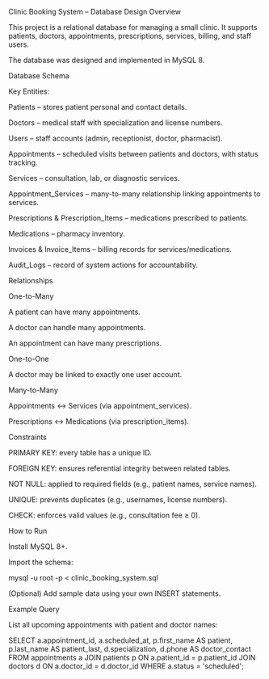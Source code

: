 Clinic Booking System – Database Design
Overview

This project is a relational database for managing a small clinic.
It supports patients, doctors, appointments, prescriptions, services, billing, and staff users.

The database was designed and implemented in MySQL 8.

Database Schema

Key Entities:

Patients – stores patient personal and contact details.

Doctors – medical staff with specialization and license numbers.

Users – staff accounts (admin, receptionist, doctor, pharmacist).

Appointments – scheduled visits between patients and doctors, with status tracking.

Services – consultation, lab, or diagnostic services.

Appointment_Services – many-to-many relationship linking appointments to services.

Prescriptions & Prescription_Items – medications prescribed to patients.

Medications – pharmacy inventory.

Invoices & Invoice_Items – billing records for services/medications.

Audit_Logs – record of system actions for accountability.

Relationships

One-to-Many

A patient can have many appointments.

A doctor can handle many appointments.

An appointment can have many prescriptions.

One-to-One

A doctor may be linked to exactly one user account.

Many-to-Many

Appointments ↔ Services (via appointment_services).

Prescriptions ↔ Medications (via prescription_items).

Constraints

PRIMARY KEY: every table has a unique ID.

FOREIGN KEY: ensures referential integrity between related tables.

NOT NULL: applied to required fields (e.g., patient names, service names).

UNIQUE: prevents duplicates (e.g., usernames, license numbers).

CHECK: enforces valid values (e.g., consultation fee ≥ 0).

How to Run

Install MySQL 8+.

Import the schema:

mysql -u root -p < clinic_booking_system.sql


(Optional) Add sample data using your own INSERT statements.

Example Query

List all upcoming appointments with patient and doctor names:

SELECT a.appointment_id, a.scheduled_at, 
       p.first_name AS patient, p.last_name AS patient_last,
       d.specialization, d.phone AS doctor_contact
FROM appointments a
JOIN patients p ON a.patient_id = p.patient_id
JOIN doctors d ON a.doctor_id = d.doctor_id
WHERE a.status = 'scheduled';
